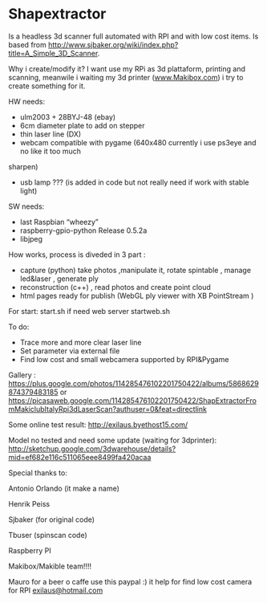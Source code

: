Shapextractor
====================
Is a headless 3d scanner full automated with RPI and with low cost items.
Is based from http://www.sjbaker.org/wiki/index.php?title=A_Simple_3D_Scanner.

Why i create/modify it?
I want use my RPi as 3d plattaform, printing and scanning,
 meanwile i waiting my 3d printer (www.Makibox.com) i try to create something for it.

HW needs:

- ulm2003 + 28BYJ-48 (ebay)
- 6cm diameter plate to add on stepper
- thin laser line (DX)
- webcam compatible with pygame (640x480 currently i use ps3eye and no like it too much 

sharpen)
- usb lamp ??? (is added in code but not really need if work with stable light)

SW needs:
- last Raspbian “wheezy”
- raspberry-gpio-python Release 0.5.2a
- libjpeg

How works,
process is diveded in 3 part :
- capture (python) take photos ,manipulate it, rotate spintable , manage led&laser , generate ply
- reconstruction (c++)  , read photos and create point cloud
- html pages ready for publish (WebGL ply viewer with XB PointStream )

For start:
 start.sh
 if need web server startweb.sh

To do:
- Trace more and more clear laser line
- Set parameter via external file
- Find low cost and small webcamera supported by RPI&Pygame

Gallery :
https://plus.google.com/photos/114285476102201750422/albums/5868629874379483185
or
https://picasaweb.google.com/114285476102201750422/ShapExtractorFromMakiclubItalyRpi3dLaserScan?authuser=0&feat=directlink

Some online test result:
http://exilaus.byethost15.com/

Model no tested and need some update (waiting for 3dprinter):
http://sketchup.google.com/3dwarehouse/details?mid=ef682e116c511065eee8499fa420acaa


Special thanks to:

Antonio Orlando (it make a name)

Henrik Peiss 

Sjbaker (for original code)

Tbuser  (spinscan code)

Raspberry PI

Makibox/Makible team!!!!

Mauro
for a beer o caffe use this paypal :) it help for find low cost camera for RPI
exilaus@hotmail.com
